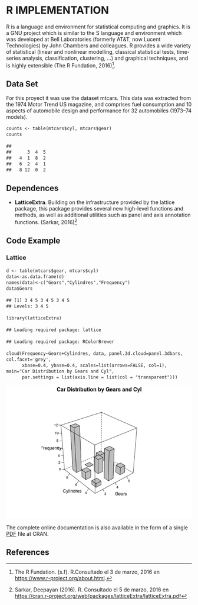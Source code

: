 R IMPLEMENTATION
================

R is a language and environment for statistical computing and graphics.
It is a GNU project which is similar to the S language and environment
which was developed at Bell Laboratories (formerly AT&T, now Lucent
Technologies) by John Chambers and colleagues. R provides a wide variety
of statistical (linear and nonlinear modelling, classical statistical
tests, time-series analysis, classification, clustering, …) and
graphical techniques, and is highly extensible (The R Fundation,
2016)[^1].

Data Set
--------

For this proyect it was use the dataset mtcars. This data was extracted
from the 1974 Motor Trend US magazine, and comprises fuel consumption
and 10 aspects of automobile design and performance for 32 automobiles
(1973–74 models).

    counts <- table(mtcars$cyl, mtcars$gear)
    counts

    ##    
    ##      3  4  5
    ##   4  1  8  2
    ##   6  2  4  1
    ##   8 12  0  2

Dependences
-----------

-   **LatticeExtra**. Building on the infrastructure provided by the
    lattice package, this package provides several new high-level
    functions and methods, as well as additional utilities such as panel
    and axis annotation functions. (Sarkar, 2016)[^2]

Code Example
------------

### Lattice

    d <- table(mtcars$gear, mtcars$cyl)
    data<-as.data.frame(d)
    names(data)<-c("Gears","Cylindres","Frequency")
    data$Gears

    ## [1] 3 4 5 3 4 5 3 4 5
    ## Levels: 3 4 5

    library(latticeExtra)

    ## Loading required package: lattice

    ## Loading required package: RColorBrewer

    cloud(Frequency~Gears+Cylindres, data, panel.3d.cloud=panel.3dbars, col.facet='grey', 
          xbase=0.4, ybase=0.4, scales=list(arrows=FALSE, col=1), main="Car Distribution by Gears and Cyl", 
          par.settings = list(axis.line = list(col = "transparent")))

![](A35Isometric_Bar_ChartR_files/figure-markdown_strict/unnamed-chunk-2-1.png)


The complete online documentation is also available in the form of a
single
[PDF](https://cran.r-project.org/web/packages/latticeExtra/latticeExtra.pdf)
file at CRAN.

References
----------

[^1]: The R Fundation. (s.f). R.Consultado el 3 de marzo, 2016 en
<https://www.r-project.org/about.html>.

[^2]: Sarkar, Deepayan (2016). R. Consultado el 5 de marzo, 2016 en
<https://cran.r-project.org/web/packages/latticeExtra/latticeExtra.pdf>
